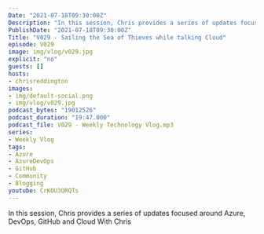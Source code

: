 ```yaml
---
Date: "2021-07-18T09:30:00Z"
Description: "In this session, Chris provides a series of updates focused around Azure, DevOps, GitHub and Cloud With Chris"
PublishDate: "2021-07-18T09:30:00Z"
Title: "V029 - Sailing the Sea of Thieves while talking Cloud"
episode: V029
image: img/vlog/v029.jpg
explicit: "no"
guests: []
hosts:
- chrisreddington
images:
- img/default-social.png
- img/vlog/v029.jpg
podcast_bytes: "19012526"
podcast_duration: "19:47.000"
podcast_file: V029 - Weekly Technology Vlog.mp3
series:
- Weekly Vlog
tags:
- Azure
- AzureDevOps
- GitHub
- Community
- Blogging
youtube: CrKOU3ORQTs
---
```

In this session, Chris provides a series of updates focused around Azure, DevOps, GitHub and Cloud With Chris
